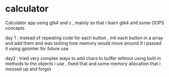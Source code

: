 # calculator

Calculator app using gtk4 and c , mainly so that i learn gtk4 and some OOPS concepts

day 1 : instead of repeating code for each button , init each button in a array and add them and was testing how memory would move around if i passed it using gpointer for future use

day2 : tried very complex ways to add chars to buffer wihtout using built in methods to the objects i use , fixed that and some memory allocation that i messed up and forgot
